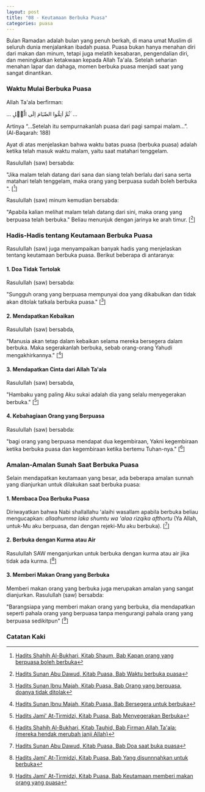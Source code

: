 ```yaml
---
layout: post
title: "08 - Keutamaan Berbuka Puasa"
categories: puasa
---
```


Bulan Ramadan adalah bulan yang penuh berkah, di mana umat Muslim di seluruh dunia menjalankan ibadah puasa. Puasa bukan hanya menahan diri dari makan dan minum, tetapi juga melatih kesabaran, pengendalian diri, dan meningkatkan ketakwaan kepada Allah Ta'ala. Setelah seharian menahan lapar dan dahaga, momen berbuka puasa menjadi saat yang sangat dinantikan.

### Waktu Mulai Berbuka Puasa

Allah Ta'ala berfirman:

<p class="quran2">
... ثُمَّ اَتِمُّوا الصِّیَامَ اِلَی الَّیۡلِ ۚ ...
</p>

Artinya “...Setelah itu sempurnakanlah puasa dari pagi sampai malam...”. (Al-Baqarah: 188) 

Ayat di atas menjelaskan bahwa waktu batas puasa (berbuka puasa) adalah ketika telah masuk waktu malam, yaitu saat matahari tenggelam.

Rasulullah (saw) bersabda: 

"Jika malam telah datang dari sana dan siang telah berlalu dari sana serta matahari telah tenggelam, maka orang yang berpuasa sudah boleh berbuka ". [[^75800bc5-7b17-488a-98a0-7c83042dbfee]]

[^75800bc5-7b17-488a-98a0-7c83042dbfee]: [Hadits Shahih Al-Bukhari, Kitab Shaum, Bab Kapan orang yang berpuasa boleh berbuka](/referensi/75800bc5-7b17-488a-98a0-7c83042dbfee.html)

Rasulullah (saw) minum kemudian bersabda: 

"Apabila kalian melihat malam telah datang dari sini, maka orang yang berpuasa telah berbuka." Beliau menunjuk dengan jarinya ke arah timur. [[^1e74ed30-3c78-4a18-b719-c21b844750ad]]

[^1e74ed30-3c78-4a18-b719-c21b844750ad]: [Hadits Sunan Abu Dawud, Kitab Puasa, Bab Waktu berbuka puasa](/referensi/1e74ed30-3c78-4a18-b719-c21b844750ad.html)

### Hadis-Hadis tentang Keutamaan Berbuka Puasa

Rasulullah (saw) juga menyampaikan banyak hadis yang menjelaskan tentang keutamaan berbuka puasa. Berikut beberapa di antaranya:

#### 1. Doa Tidak Tertolak

Rasulullah (saw) bersabda:

"Sungguh orang yang berpuasa mempunyai doa yang dikabulkan dan tidak akan ditolak tatkala berbuka puasa." [[^3b52835c-b2e7-4340-9d38-59d61c7255bc]]

[^3b52835c-b2e7-4340-9d38-59d61c7255bc]: [Hadits Sunan Ibnu Majah, Kitab Puasa, Bab Orang yang berpuasa, doanya tidak ditolak](/referensi/3b52835c-b2e7-4340-9d38-59d61c7255bc.html)

#### 2. Mendapatkan Kebaikan

Rasulullah (saw) bersabda,

"Manusia akan tetap dalam kebaikan selama mereka bersegera dalam berbuka. Maka segerakanlah berbuka, sebab orang-orang Yahudi mengakhirkannya." [[^db42c5da-8cf6-440d-8dc3-b7f2f2949371]]

[^db42c5da-8cf6-440d-8dc3-b7f2f2949371]: [Hadits Sunan Ibnu Majah, Kitab Puasa, Bab Bersegera untuk berbuka](/referensi/db42c5da-8cf6-440d-8dc3-b7f2f2949371.html)

#### 3. Mendapatkan Cinta dari Allah Ta'ala

Rasulullah (saw) bersabda,

"Hambaku yang paling Aku sukai adalah dia yang selalu menyegerakan berbuka." [[^d3ceb2c8-7e91-4115-a342-2bb6781fe53e]]

[^d3ceb2c8-7e91-4115-a342-2bb6781fe53e]: [Hadits Jami' At-Tirmidzi, Kitab Puasa, Bab Menyegerakan Berbuka](/referensi/d3ceb2c8-7e91-4115-a342-2bb6781fe53e.html)

#### 4. Kebahagiaan Orang yang Berpuasa

Rasulullah (saw) bersabda:

"bagi orang yang berpuasa mendapat dua kegembiraan, Yakni kegembiraan ketika berbuka puasa dan kegembiraan ketika bertemu Tuhan-nya." [[^34fcb1cc-99ed-439c-a4e6-08a2697904d6]]

[^34fcb1cc-99ed-439c-a4e6-08a2697904d6]: [Hadits Shahih Al-Bukhari, Kitab Tauhid, Bab Firman Allah Ta'ala: {mereka hendak merubah janji Allah}](/referensi/34fcb1cc-99ed-439c-a4e6-08a2697904d6.html)

### Amalan-Amalan Sunah Saat Berbuka Puasa

Selain mendapatkan keutamaan yang besar, ada beberapa amalan sunnah yang dianjurkan untuk dilakukan saat berbuka puasa:

#### 1. Membaca Doa Berbuka Puasa

Diriwayatkan bahwa Nabi shallallahu 'alaihi wasallam apabila berbuka beliau mengucapkan: *allaahumma laka shumtu wa 'alaa rizqika afthortu* (Ya Allah, untuk-Mu aku berpuasa, dan dengan rejeki-Mu aku berbuka). [[^812c908d-6d2d-4567-aff4-773208c978a1]]

[^812c908d-6d2d-4567-aff4-773208c978a1]: [Hadits Sunan Abu Dawud, Kitab Puasa, Bab Doa saat buka puasa](/referensi/812c908d-6d2d-4567-aff4-773208c978a1.html)

#### 2. Berbuka dengan Kurma atau Air

Rasulullah SAW menganjurkan untuk berbuka dengan kurma atau air jika tidak ada kurma. [[^ce8c2925-e6eb-4b11-b855-47b5c59ec35f]]

[^ce8c2925-e6eb-4b11-b855-47b5c59ec35f]: [Hadits Jami' At-Tirmidzi, Kitab Puasa, Bab Yang disunnnahkan untuk berbuka](/referensi/ce8c2925-e6eb-4b11-b855-47b5c59ec35f.html)

#### 3. Memberi Makan Orang yang Berbuka

Memberi makan orang yang berbuka juga merupakan amalan yang sangat dianjurkan. Rasulullah (saw) bersabda: 

"Barangsiapa yang memberi makan orang yang berbuka, dia mendapatkan seperti pahala orang yang berpuasa tanpa mengurangi pahala orang yang berpuasa sedikitpun" [[^5ae6a529-7c44-4e71-ba25-a738c0498267]]

[^5ae6a529-7c44-4e71-ba25-a738c0498267]: [Hadits Jami' At-Tirmidzi, Kitab Puasa, Bab Keutamaan memberi makan orang yang puasa](/referensi/5ae6a529-7c44-4e71-ba25-a738c0498267.html)

### Catatan Kaki